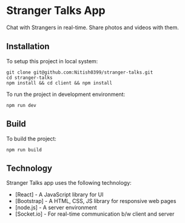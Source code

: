 # Stranger Talks App

Chat with Strangers in real-time. Share photos and videos with them.


## Installation

To setup this project in local system:

```
git clone git@github.com:Nitish0399/stranger-talks.git
cd stranger-talks
npm install && cd client && npm install
```

To run the project in development environment:

```
npm run dev
```

## Build

To build the project:

```
npm run build
```


## Technology

Stranger Talks app uses the following technology:

- [React] - A JavaScript library for UI
- [Bootstrap] - A HTML, CSS, JS library for responsive web pages
- [node.js] - A server environment
- [Socket.io] - For real-time communication b/w client and server
